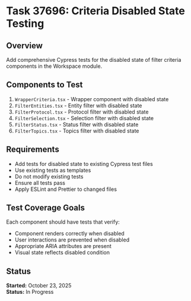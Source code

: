 # Task 37696: Criteria Disabled State Testing

## Overview

Add comprehensive Cypress tests for the disabled state of filter criteria components in the Workspace module.

## Components to Test

1. `WrapperCriteria.tsx` - Wrapper component with disabled state
2. `FilterEntities.tsx` - Entity filter with disabled state
3. `FilterProtocol.tsx` - Protocol filter with disabled state
4. `FilterSelection.tsx` - Selection filter with disabled state
5. `FilterStatus.tsx` - Status filter with disabled state
6. `FilterTopics.tsx` - Topics filter with disabled state

## Requirements

- Add tests for disabled state to existing Cypress test files
- Use existing tests as templates
- Do not modify existing tests
- Ensure all tests pass
- Apply ESLint and Prettier to changed files

## Test Coverage Goals

Each component should have tests that verify:
- Component renders correctly when disabled
- User interactions are prevented when disabled
- Appropriate ARIA attributes are present
- Visual state reflects disabled condition

## Status

**Started:** October 23, 2025  
**Status:** In Progress


